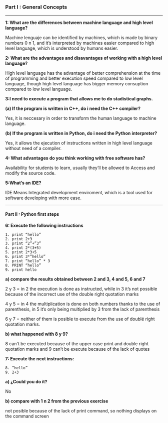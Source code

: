 ### Part I : General Concepts ###
---
**1: What are the differences between machine language and high level language?**

Machine lenguaje can be identified by machines, which is made by binary numbers 0 n 1, and it’s interpreted by machines easier compared to high level language, which is understood by humans easier.

**2: What are the advantages and disavantages of working with a high level language?**

High level language has the advantage of better comprehension at the time of programming and better execution speed compared to low level language, though high level language has bigger memory consuption compared to low level language.

**3:I need to execute a program that allows me to do stadistical graphs.**

**(a) If the program is written in C++, do i need the C++ compiler?**


Yes, it is neccesary in order to transform the human language to machine language.

**(b) If the program is written in Python, do i need the Python interpreter?**

Yes, it allows the ejecution of instructions written in high level language without need of a compiler.

**4: What advantages do you think working with free software has?**

Availability for students to learn, usually they’ll be allowed to Access and modify the source code.

**5:What’s an IDE?**

IDE Means Integrated development enviroment, which is a tool used for software developing with more ease.

 ---
#### Part II : Python first steps
**6: Execute the following instructions**
``` 
1. print “hello”
2. print 2+3
3. print “2”+”3”
4. print 2*(3+5)
5. print 2*3+5 
6. print 3*”hello” 
7. print “hello” * 3 
8. PRINT “hello”
9. print hello
```
**a) compare the results obtained between 2 and 3, 4 and 5,  6 and 7**

2 y 3 = in 2 the execution is done as instructed, while in 3 it’s not possible because of the incorrect use of the double right quotation marks

4 y 5 = in 4 the multiplication is done on both numbers thanks to the use of parenthesis, in 5 it’s only being multiplied by 3 from the lack of parenthesis

6 y 7 = neither of them is posible to execute from the use of doublé right quotation marks.

**b) what happened with 8 y 9?**

8 can’t be executed because of the upper case print and double right quotation marks and 9 can’t be execute because of the lack of quotes

**7: Execute the next instructions:**

```
8. “hello” 
9. 2+3
```

**a) ¿Could you do it?**

No

 **b) compare with 1 n 2 from the previous  exercise**
 
not posible because of the lack of print command, so nothing displays on the command screen
